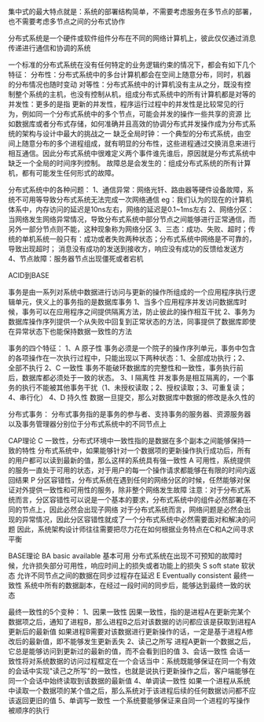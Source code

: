 集中式的最大特点就是：系统的部署结构简单，不需要考虑服务在多节点的部署，也不需要考虑多节点之间的分布式协作

分布式系统是一个硬件或软件组件分布在不同的网络计算机上，彼此仅仅通过消息传递进行通信和协调的系统

一个标准的分布式系统在没有任何特定的业务逻辑约束的情况下，都会有如下几个特征：
  分布性：分布式系统中的多台计算机都会在空间上随意分布，同时，机器的分布情况也随时变动
  对等性：分布式系统中的计算机没有主从之分，既没有控制整个系统的主机，也没有控制从机，组成分布式系统中的所有计算机都是对等的
  并发性：更多的是指 更新的并发性，程序运行过程中的并发性是比较常见的行为，例如同一个分布式系统中的多个节点，可能会并发的操作一些共享的资源
          比如数据库或者分布式存储，如何准确并且高效的协调分布式并发操作成为分布式系统的架构与设计中最大的挑战之一
  缺乏全局时钟：一个典型的分布式系统，由空间上随意分布的多个进程组成，就有明显的分布性，这些进程通过交换消息来进行相互通信。因此分布式系统中很难定义两个事件谁先谁后，原因就是分布式系统中缺乏一个全局的时间序列控制。
  故障总是会发生的：组成分布式系统的所有计算机，都有可能发生任何形式的故障。
  
  分布式系统中的各种问题：
    1、通信异常：网络光钎、路由器等硬件设备故障，系统不可用等导致分布式系统无法完成一次网络通信
             eg：我们认为的现在的计算机体系中，内存访问的延迟是10ns左右，网络的延迟是0.1~1ms左右
    2、网络分区：当网络发生网络异常情况，导致分布式系统中部分节点之间能够进行正常通信，而另外一部分节点则不能，这种现象称为网络分区
    3、三态：成功、失败、超时；传统的单机系统一般只有：成功或者失败两种状态；分布式系统中网络是不可靠的，导致出现超时；
            消息没有成功的发送到接收方，响应没有成功的反馈给发送方
    4、节点故障：服务器节点出现僵死或者宕机
    
ACID到BASE

事务是由一系列对系统中数据进行访问与更新的操作所组成的一个应用程序执行逻辑单元，侠义上的事务指的是数据库事务
1、当多个应用程序并发访问数据库时候，事务可以在应用程序之间提供隔离方法，防止彼此的操作相互干扰
2、事务为数据库操作序列提供一个从失败中回复到正常状态的方法，同事提供了数据库即使在异常状态下也能保持数据一致性的方法

事务的四个特征：
1、A 原子性 事务必须是一个院子的操作序列单元，事务中包含的各项操作在一次执行过程中，只能出现以下两种状态：1、全部成功执行；2、全部不执行
2、C 一致性 事务不能破环数据库的完整性和一致性，事务执行前后，数据库都必须处于一致的状态。
3、I 隔离性 并发事务是相互隔离的，一个事务的执行不能被其他事务干扰（1、未授权读取；2、授权读取；3、可重复读；4、串行化）
4、D 持久性 数据一旦提交，那么对数据库中数据的修改是永久性的

分布式事务：
   分布式事务指的是事务的参与者、支持事务的服务器、资源服务器以及事务管理器分别位于分布式系统中的不同节点上
   
CAP理论
C 一致性，分布式环境中一致性指的是数据在多个副本之间能够保持一致的特性
          分布式系统中，如果能够针对一个数据项的更新操作执行成功后，所有的用户都可以读到最新的值，那么这样的系统具有强一致性
A 可用性，系统提供的服务一直处于可用的状态，对于用户的每一个操作请求都能够在有限的时间内返回结果
P 分区容错性，分布式系统在遇到任何的网络分区的时候，任然能够对保证对外提供一致性和可用性的服务，除非整个网络发生故障
注意：对于分布式系统而言，分区容错性可以说是一个基本的要求，分布式系统中的组件必然部署在不同的节点上，因此必然会出现子网络
      对于分布式系统而言，网络问题是必然会出现的异常情况，因此分区容错性就成了一个分布式系统中必然需要面对和解决的问题
      因此，系统架构设计师往往需要把尽力花在如何根据业务特点在C和A之间寻求平衡
      
BASE理论
  BA basic available 基本可用 分布式系统在出现不可预知的故障时候，允许损失部分可用性，响应时间上的损失或者功能上的损失
  S  soft state 软状态 允许不同节点之间的数据在同步过程存在延迟
  E  Eventually consistent 最终一致性  系统中所有的数据副本，在经过一段时间的同步后，能够达到最终一致的状态

最终一致性的5个变种：
  1、因果一致性
     因果一致性，指的是进程A在更新完某个数据项之后，通知了进程B，那么进程B之后对该数据的访问都应该是获取到进程A更新后的最新值
     如果进程B需要对该数据进行更新操作的话，一定是基于进程A修改后的最新值，即不能够发生更新丢失
  2、读己之所写
     进程A更新一个数据之后，它总是能够访问到更新过的最新的值，而不会看到旧的值
  3、会话一致性
     会话一致性将对系统数据的访问过程框定在一个会话当中：系统既能够保证在同一个有效的会话中实现"读己之所写"的一致性，也就是说执行更新操作之后，客户端能够在同一个会话中始终读取到该数据的最新值
  4、单调读一致性
     如果一个进程从系统中读取一个数据项的某个值之后，那么系统对于该进程后续的任何数据访问都不应该返回更旧的值
  5、单调写一致性
     一个系统要能够保证来自同一个进程的写操作被顺序的执行

  
  